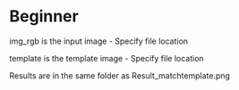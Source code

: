 # Beginner

img_rgb is the input image - Specify file location


template is the template image - Specify file location



Results are in the same folder as Result_matchtemplate.png
